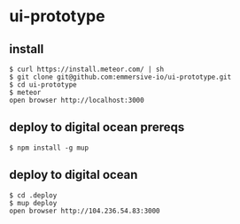 # ui-prototype

## install 
    $ curl https://install.meteor.com/ | sh
    $ git clone git@github.com:emmersive-io/ui-prototype.git
    $ cd ui-prototype
    $ meteor
    open browser http://localhost:3000

## deploy to digital ocean prereqs
    $ npm install -g mup
    
## deploy to digital ocean
    $ cd .deploy
    $ mup deploy
    open browser http://104.236.54.83:3000
